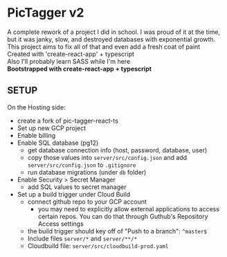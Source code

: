# PicTagger v2

A complete rework of a project I did in school. I was proud of it at the time, but it was janky, slow, and destroyed databases with exponential growth. This project aims to fix all of that and even add a fresh coat of paint  
Created with 'create-react-app' + typescript  
Also I'll probably learn SASS while I'm here  
**Bootstrapped with create-react-app + typescript**

## SETUP

On the Hosting side:

- create a fork of pic-tagger-react-ts
- Set up new GCP project
- Enable billing
- Enable SQL database (pg12)
  - get database connection info (host, password, database, user)
  - copy those values into `server/src/config.json` and add `server/src/config.json` to `.gitignore`
  - run database migrations (under `db` folder)
- Enable Security > Secret Manager
  - add SQL values to secret manager
- Set up a build trigger under Cloud Build
  - connect github repo to your GCP account
    - you may need to explicitly allow external applications to access certain repos. You can do that through Guthub's Repository Access settings
  - the build trigger should key off of "Push to a branch": `^master$`
  - Include files `server/*` and `server/**/*`
  - Cloudbuild file: `server/src/cloudbuild-prod.yaml`
